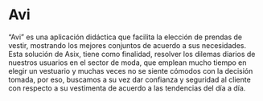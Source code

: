 # Avi
“Avi” es una aplicación didáctica que facilita la elección de prendas de vestir, mostrando los mejores conjuntos de acuerdo a sus necesidades. Esta solución de Asix, tiene como finalidad, resolver los dilemas diarios de nuestros usuarios en el sector de moda, que emplean mucho tiempo en elegir un vestuario y muchas veces no se siente cómodos con la decisión tomada, por eso, buscamos a su vez dar confianza y seguridad al cliente con respecto a su vestimenta de acuerdo a las tendencias del día a día. 
